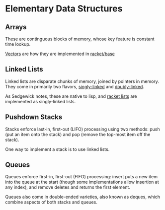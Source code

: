 # Elementary Data Structures

## Arrays

These are continguous blocks of memory, whose key feature is constant time lookup.

[Vectors](https://docs.racket-lang.org/reference/vectors.html?q=vector#%28def._%28%28quote._~23~25kernel%29._vector%29%29) are how they are implemented in [racket/base](https://docs.racket-lang.org/reference/index.html)

## Linked Lists 

Linked lists are disparate chunks of memory, joined by pointers in memory. They come in primarily two flavors, [singly-linked](https://en.wikipedia.org/wiki/Linked_list#Singly_linked_list) and [doubly-linked](https://en.wikipedia.org/wiki/Doubly_linked_list).

As Sedgewick notes, these are native to lisp, and [racket lists](https://docs.racket-lang.org/guide/pairs.html) are implemented as singly-linked lists.

## Pushdown Stacks 

Stacks enforce last-in, first-out (LIFO) processing using two methods: push (put an item onto the stack) and pop (remove the top-most item off the stack).

One way to implement a stack is to use linked lists.

## Queues

Queues enforce first-in, first-out (FIFO) processing: insert puts a new item into the queue at the start (though some implementations allow insertion at any index), and remove deletes and returns the first element.
 
Queues also come in double-ended varieties, also known as deques, which combine aspects of both stacks and queues.
